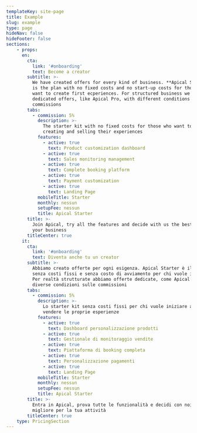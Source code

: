 ```yaml
---
templateKey: site-page
title: Example
slug: example
type: page
hideNav: false
hideFooter: false
sections:
    - props:
      en:
        cta:
          link: '#onboarding'
          text: Become a creator
        subtitle: >-
          We have created offers for every kind of business. **Apical Starter**
          is the plan with no fixed costs and no start-up costs for those who
          want to create first ecperiences. For structured business we have
          dedicated offers, like Apical Pro, with different conditions on
          commissions
        tabs:
          - commission: 5%
            description: >-
              The starter kit with no fixed costs for those who want to start
              creating and selling their experiences
            features:
              - active: true
                text: Product customization dashboard
              - active: true
                text: Sales monitoring management
              - active: true
                text: Complete booking platform
              - active: true
                text: Payment customization
              - active: true
                text: Landing Page
            mobileTitle: Starter
            monthly: nessun
            setupFee: nessun
            title: Apical Starter
        title: >-
          Join Apical, try all the features and decide with us the best plan for
          your business
        titleCenter: true
      it:
        cta:
          link: '#onboarding'
          text: Diventa anche tu un creator
        subtitle: >-
          Abbiamo creato offerte per ogni esigenza. Apical Starter è il piano
          senza costi fissi e senza costo di avviamento per chi vuole iniziare.
          Per realtà strutturate abbiamo offerte dedicate, come Apical Pro, con
          diverse condizioni sulle commissioni
        tabs:
          - commission: 5%
            description: >-
              Lo starter kit senza costi fissi per chi vuole iniziare a creare e
              vendere le proprie esperienze
            features:
              - active: true
                text: Dashboard personalizzazione prodotti
              - active: true
                text: Gestionale di monitoraggio vendite
              - active: true
                text: Piattaforma di booking completa
              - active: true
                text: Personalizzazione pagamenti
              - active: true
                text: Landing Page
            mobileTitle: Starter
            monthly: nessun
            setupFee: nessun
            title: Apical Starter
        title: >-
          Entra in Apical, prova tutte le funzionalità e decidi con noi il piano
          migliore per la tua attività
        titleCenter: true
    type: PricingSection
---
```

